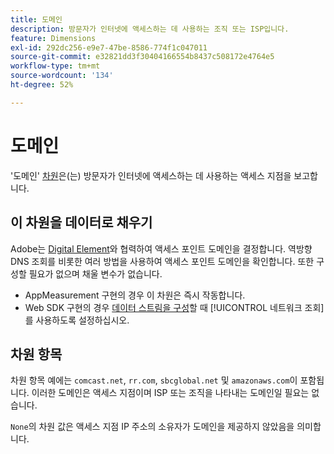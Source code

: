 ```yaml
---
title: 도메인
description: 방문자가 인터넷에 액세스하는 데 사용하는 조직 또는 ISP입니다.
feature: Dimensions
exl-id: 292dc256-e9e7-47be-8586-774f1c047011
source-git-commit: e32821dd3f30404166554b8437c508172e4764e5
workflow-type: tm+mt
source-wordcount: '134'
ht-degree: 52%

---
```


# 도메인

&#39;도메인&#39; [차원](overview.md)은(는) 방문자가 인터넷에 액세스하는 데 사용하는 액세스 지점을 보고합니다.

## 이 차원을 데이터로 채우기

Adobe는 [Digital Element](https://www.digitalelement.com/)와 협력하여 액세스 포인트 도메인을 결정합니다. 역방향 DNS 조회를 비롯한 여러 방법을 사용하여 액세스 포인트 도메인을 확인합니다. 또한 구성할 필요가 없으며 채울 변수가 없습니다.

* AppMeasurement 구현의 경우 이 차원은 즉시 작동합니다.
* Web SDK 구현의 경우 [데이터 스트림을 구성](https://experienceleague.adobe.com/docs/experience-platform/datastreams/configure.html)할 때 [!UICONTROL 네트워크 조회]를 사용하도록 설정하십시오.

## 차원 항목

차원 항목 예에는 `comcast.net`, `rr.com`, `sbcglobal.net` 및 `amazonaws.com`이 포함됩니다. 이러한 도메인은 액세스 지점이며 ISP 또는 조직을 나타내는 도메인일 필요는 없습니다.

`None`의 차원 값은 액세스 지점 IP 주소의 소유자가 도메인을 제공하지 않았음을 의미합니다.

